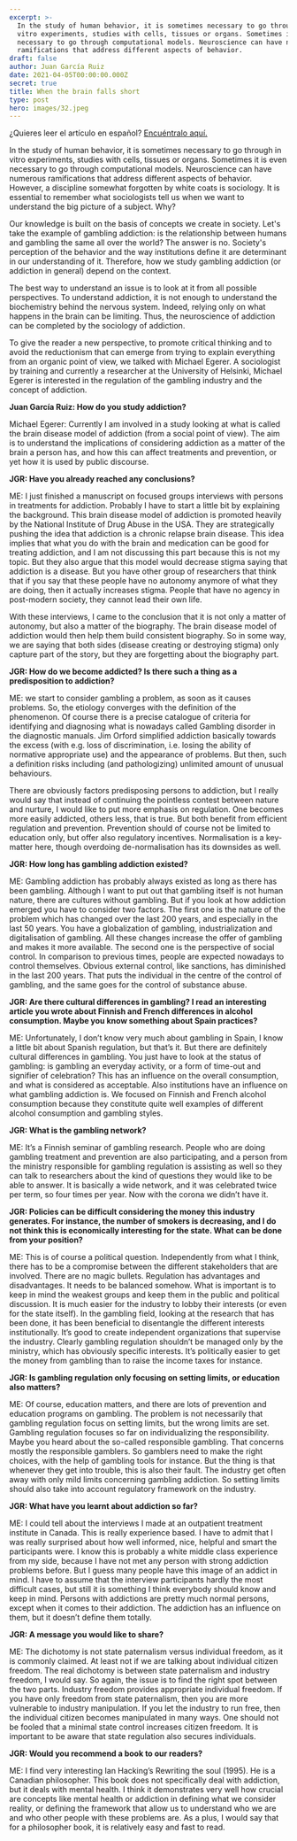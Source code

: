 ```yaml
---
excerpt: >-
  In the study of human behavior, it is sometimes necessary to go through in
  vitro experiments, studies with cells, tissues or organs. Sometimes it is even
  necessary to go through computational models. Neuroscience can have numerous
  ramifications that address different aspects of behavior. 
draft: false
author: Juan García Ruiz
date: 2021-04-05T00:00:00.000Z
secret: true
title: When the brain falls short
type: post
hero: images/32.jpeg
---
```

<span class="clarification-box">
¿Quieres leer el artículo en español? <a href="/Cuando-el-cerebro-no-lo-es-todo">Encuéntralo aquí.</a>
</span>

In the study of human behavior, it is sometimes necessary to go through in vitro experiments, studies with cells, tissues or organs. Sometimes it is even necessary to go through computational models. Neuroscience can have numerous ramifications that address different aspects of behavior. However, a discipline somewhat forgotten by white coats is sociology. It is essential to remember what sociologists tell us when we want to understand the big picture of a subject. Why?

Our knowledge is built on the basis of concepts we create in society. Let's take the example of gambling addiction: is the relationship between humans and gambling the same all over the world? The answer is no. Society's perception of the behavior and the way institutions define it are determinant in our understanding of it. Therefore, how we study gambling addiction (or addiction in general) depend on the context.

The best way to understand an issue is to look at it from all possible perspectives. To understand addiction, it is not enough to understand the biochemistry behind the nervous system. Indeed, relying only on what happens in the brain can be limiting. Thus, the neuroscience of addiction can be completed by the sociology of addiction.

To give the reader a new perspective, to promote critical thinking and to avoid the reductionism that can emerge from trying to explain everything from an organic point of view, we talked with Michael Egerer. A sociologist by training and currently a researcher at the University of Helsinki, Michael Egerer is interested in the regulation of the gambling industry and the concept of addiction.

**Juan García Ruiz: How do you study addiction?**

Michael Egerer: Currently I am involved in a study looking at what is called the brain disease model of addiction (from a social point of view). The aim is to understand the implications of considering addiction as a matter of the brain a person has, and how this can affect treatments and prevention, or yet how it is used by public discourse. 

**JGR: Have you already reached any conclusions?**

ME: I just finished a manuscript on focused groups interviews with persons in treatments for addiction. Probably I have to start a little bit by explaining the background. This brain disease model of addiction is promoted heavily by the National Institute of Drug Abuse in the USA. They are strategically pushing the idea that addiction is a chronic relapse brain disease. This idea implies that what you do with the brain and medication can be good for treating addiction, and I am not discussing this part because this is not my topic. But they also argue that this model would decrease stigma saying that addiction is a disease. But you have other group of researchers that think that if you say that these people have no autonomy anymore of what they are doing, then it actually increases stigma. People that have no agency in post-modern society, they cannot lead their own life. 

With these interviews, I came to the conclusion that it is not only a matter of autonomy, but also a matter of the biography. The brain disease model of addiction would then help them build consistent biography. So in some way, we are saying that both sides (disease creating or destroying stigma) only capture part of the story, but they are forgetting about the biography part.

**JGR: How do we become addicted? Is there such a thing as a predisposition to addiction?**

ME: we start to consider gambling a problem, as soon as it causes problems. So, the etiology converges with the definition of the phenomenon. Of course there is a precise catalogue of criteria for identifying and diagnosing what is nowadays called Gambling disorder in the diagnostic manuals. Jim Orford simplified addiction basically towards the excess (with e.g. loss of discrimination, i.e. losing the ability of normative appropriate use) and the appearance of problems. But then, such a definition risks including (and pathologizing) unlimited amount of unusual behaviours.  

There are obviously factors predisposing persons to addiction, but I really would say that instead of continuing the pointless contest between nature and nurture, I would like to put more emphasis on regulation. One becomes more easily addicted, others less, that is true. But both benefit from efficient regulation and prevention. Prevention should of course not be limited to education only, but offer also regulatory incentives. Normalisation is a key-matter here, though overdoing de-normalisation has its downsides as well. 

**JGR: How long has gambling addiction existed?**

ME: Gambling addiction has probably always existed as long as there has been gambling. Although I want to put out that gambling itself is not human nature, there are cultures without gambling. But if you look at how addiction emerged you have to consider two factors. The first one is the nature of the problem which has changed over the last 200 years, and especially in the last 50 years. You have a globalization of gambling, industrialization and digitalisation of gambling. All these changes increase the offer of gambling and makes it more available. The second one is the perspective of social control. In comparison to previous times, people are expected nowadays to control themselves. Obvious external control, like sanctions, has diminished in the last 200 years. That puts the individual in the centre of the control of gambling, and the same goes for the control of substance abuse.

**JGR: Are there cultural differences in gambling? I read an interesting article you wrote about Finnish and French differences in alcohol consumption. Maybe you know something about Spain practices?**

ME: Unfortunately, I don’t know very much about gambling in Spain, I know a little bit about Spanish regulation, but that’s it. But there are definitely cultural differences in gambling. You just have to look at the status of gambling: is gambling an everyday activity, or a form of time-out and signifier of celebration? This has an influence on the overall consumption, and what is considered as acceptable. Also institutions have an influence on what gambling addiction is. We focused on Finnish and French alcohol consumption because they constitute quite well examples of different alcohol consumption and gambling styles.

**JGR: What is the gambling network?**

ME: It’s a Finnish seminar of gambling research. People who are doing gambling treatment and prevention are also participating, and a person from the ministry responsible for gambling regulation is assisting as well so they can talk to researchers about the kind of questions they would like to be able to answer. It is basically a wide network, and it was celebrated twice per term, so four times per year. Now with the corona we didn’t have it. 

**JGR: Policies can be difficult considering the money this industry generates. For instance, the number of smokers is decreasing, and I do not think this is economically interesting for the state. What can be done from your position?**

ME: This is of course a political question. Independently from what I think, there has to be a compromise between the different stakeholders that are involved. There are no magic bullets. Regulation has advantages and disadvantages. It needs to be balanced somehow. What is important is to keep in mind the weakest groups and keep them in the public and political discussion. It is much easier for the industry to lobby their interests (or even for the state itself). In the gambling field, looking at the research that has been done, it has been beneficial to disentangle the different interests institutionally. It’s good to create independent organizations that supervise the industry. Clearly gambling regulation shouldn’t be managed only by the ministry, which has obviously specific interests. It’s politically easier to get the money from gambling than to raise the income taxes for instance. 

**JGR: Is gambling regulation only focusing on setting limits, or education also matters?**

ME: Of course, education matters, and there are lots of prevention and education programs on gambling. The problem is not necessarily that gambling regulation focus on setting limits, but the wrong limits are set. Gambling regulation focuses so far on individualizing the responsibility. Maybe you heard about the so-called responsible gambling. That concerns mostly the responsible gamblers. So gamblers need to make the right choices, with the help of gambling tools for instance. But the thing is that whenever they get into trouble, this is also their fault. The industry get often away with only mild limits concerning gambling addiction. So setting limits should also take into account regulatory framework on the industry.

**JGR: What have you learnt about addiction so far?**

ME: I could tell about the interviews I made at an outpatient treatment institute in Canada. This is really experience based. I have to admit that I was really surprised about how well informed, nice, helpful and smart the participants were. I know this is probably a white middle class experience from my side, because I have not met any person with strong addiction problems before. But I guess many people have this image of an addict in mind. I have to assume that the interview participants hardly the most difficult cases, but still it is something I think everybody should know and keep in mind. Persons with addictions are pretty much normal persons, except when it comes to their addiction. The addiction has an influence on them, but it doesn’t define them totally. 

**JGR: A message you would like to share?**

ME: The dichotomy is not state paternalism versus individual freedom, as it is commonly claimed. At least not if we are talking about individual citizen freedom. The real dichotomy is between state paternalism and industry freedom, I would say. So again, the issue is to find the right spot between the two parts. Industry freedom provides appropriate individual freedom. If you have only freedom from state paternalism, then you are more vulnerable to industry manipulation. If you let the industry to run free, then the individual citizen becomes manipulated in many ways. One should not be fooled that a minimal state control increases citizen freedom. It is important to be aware that state regulation also secures individuals.

**JGR: Would you recommend a book to our readers?**

ME: I find very interesting Ian Hacking’s Rewriting the soul (1995). He is a Canadian philosopher. This book does not specifically deal with addiction, but it deals with mental health. I think it demonstrates very well how crucial are concepts like mental health or addiction in defining what we consider reality, or defining the framework that allow us to understand who we are and who other people with these problems are. As a plus, I would say that for a philosopher book, it is relatively easy and fast to read.
